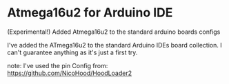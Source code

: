 # Atmega16u2 for Arduino IDE
(Experimental!) Added Atmega16u2 to the standard arduino boards configs

I've added the ATmega16u2 to the standard Arduino IDEs board collection. I can't guarantee anything as it's just a first try.

note: I've used the pin Config from: https://github.com/NicoHood/HoodLoader2 
